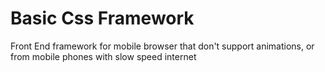 # Basic Css Framework
Front End framework for mobile browser that don't support animations, or from mobile phones with slow speed internet
